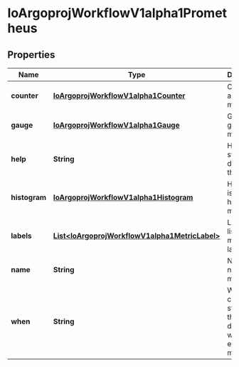 
# IoArgoprojWorkflowV1alpha1Prometheus

## Properties
Name | Type | Description | Notes
------------ | ------------- | ------------- | -------------
**counter** | [**IoArgoprojWorkflowV1alpha1Counter**](IoArgoprojWorkflowV1alpha1Counter.md) | Counter is a counter metric |  [optional]
**gauge** | [**IoArgoprojWorkflowV1alpha1Gauge**](IoArgoprojWorkflowV1alpha1Gauge.md) | Gauge is a gauge metric |  [optional]
**help** | **String** | Help is a string that describes the metric | 
**histogram** | [**IoArgoprojWorkflowV1alpha1Histogram**](IoArgoprojWorkflowV1alpha1Histogram.md) | Histogram is a histogram metric |  [optional]
**labels** | [**List&lt;IoArgoprojWorkflowV1alpha1MetricLabel&gt;**](IoArgoprojWorkflowV1alpha1MetricLabel.md) | Labels is a list of metric labels |  [optional]
**name** | **String** | Name is the name of the metric | 
**when** | **String** | When is a conditional statement that decides when to emit the metric |  [optional]



